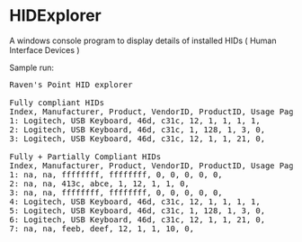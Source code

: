 # HIDExplorer
A windows console program to display details of installed HIDs ( Human Interface Devices )

Sample run:

<pre>
Raven's Point HID explorer

Fully compliant HIDs
Index, Manufacturer, Product, VendorID, ProductID, Usage Page, Usage, Nodes, Buttons, Values,
1: Logitech, USB Keyboard, 46d, c31c, 12, 1, 1, 1, 1,
2: Logitech, USB Keyboard, 46d, c31c, 1, 128, 1, 3, 0,
3: Logitech, USB Keyboard, 46d, c31c, 12, 1, 1, 21, 0,

Fully + Partially Compliant HIDs
Index, Manufacturer, Product, VendorID, ProductID, Usage Page, Usage, Nodes, Buttons, Values,
1: na, na, ffffffff, ffffffff, 0, 0, 0, 0, 0,
2: na, na, 413c, abce, 1, 12, 1, 1, 0,
3: na, na, ffffffff, ffffffff, 0, 0, 0, 0, 0,
4: Logitech, USB Keyboard, 46d, c31c, 12, 1, 1, 1, 1,
5: Logitech, USB Keyboard, 46d, c31c, 1, 128, 1, 3, 0,
6: Logitech, USB Keyboard, 46d, c31c, 12, 1, 1, 21, 0,
7: na, na, feeb, deef, 12, 1, 1, 10, 0,

</pre>
